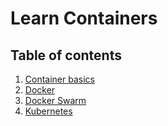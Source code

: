 # Learn Containers

## Table of contents
1. [Container basics](./container-basics.md)
1. [Docker](./docker/README.md)
1. [Docker Swarm](./docker-swarm/README.md)
1. [Kubernetes](./kubernetes/README.md)